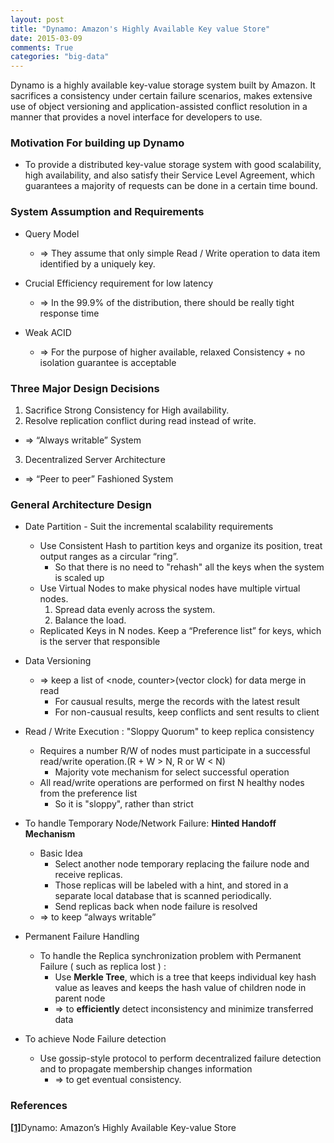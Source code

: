 ```yaml
---
layout: post
title: "Dynamo: Amazon's Highly Available Key value Store"
date: 2015-03-09
comments: True
categories: "big-data"
---
```


Dynamo is a highly available key-value storage system built by Amazon. It sacrifices a consistency under certain failure scenarios, makes extensive use of object versioning and application-assisted conflict resolution in a manner that provides a novel interface for developers to use.

<!--more-->

### Motivation For building up Dynamo
* To provide a distributed key-value storage system with good scalability, high availability, and also satisfy their Service Level Agreement, which guarantees a majority of requests can be done in a certain time bound.

### System Assumption and Requirements
* Query Model
  * => They assume that only simple Read / Write operation to data item identified by a uniquely key.

* Crucial Efficiency requirement for low latency
  * => In the 99.9% of the distribution, there should be really tight response time

* Weak ACID
  * => For the purpose of higher available, relaxed Consistency + no isolation guarantee is acceptable

### Three Major Design Decisions

1. Sacrifice Strong Consistency for High availability.
2. Resolve replication conflict during read instead of write.
  * => “Always writable” System
3. Decentralized Server Architecture
  * => “Peer to peer” Fashioned System

### General Architecture Design

* Date Partition - Suit the incremental scalability requirements
  * Use Consistent Hash to partition keys and organize its position, treat output ranges as a circular “ring”.
    * So that there is no need to "rehash" all the keys when the system is scaled up
  * Use Virtual Nodes to make physical nodes have multiple virtual nodes.
    1. Spread data evenly across the system.
    2. Balance the load.
  * Replicated Keys in N nodes. Keep a “Preference list” for keys, which is the server that responsible

* Data Versioning
  * => keep a list of \<node, counter\>(vector clock) for data merge in read
    * For causual results, merge the records with the latest result
    * For non-causual results, keep conflicts and sent results to client

* Read / Write Execution : "Sloppy Quorum" to keep replica consistency
  * Requires a number R/W of nodes must participate in a successful read/write operation.(R + W > N, R or W < N)
    * Majority vote mechanism for select successful operation
  * All read/write operations are performed on first N healthy nodes from the preference list
    * So it is "sloppy", rather than strict

* To handle Temporary Node/Network Failure: __Hinted Handoff Mechanism__
  * Basic Idea
      * Select another node temporary replacing the failure node and receive replicas.
      * Those replicas will be labeled with a hint, and stored in a separate local database that is scanned periodically.
      * Send replicas back when node failure is resolved
  * => to keep “always writable”

* Permanent Failure Handling
  * To handle the Replica synchronization problem with Permanent Failure ( such as replica lost ) :
    * Use __Merkle Tree__, which is a tree that keeps individual key hash value as leaves and keeps the hash value of children node in parent node
    * => to __efficiently__ detect inconsistency and minimize transferred data

* To achieve Node Failure detection
  * Use gossip-style protocol to perform decentralized failure detection and to propagate membership changes information
    * => to get eventual consistency.

### References
[**[1]**](http://www.allthingsdistributed.com/files/amazon-dynamo-sosp2007.pdf)Dynamo: Amazon’s Highly Available Key-value Store
